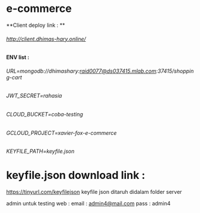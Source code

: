 # e-commerce
**Client deploy link : **
  ###### http://client.dhimas-hary.online/

**ENV list :**
  ###### URL=mongodb://dhimashary:raid0077@ds037415.mlab.com:37415/shopping-cart
  ###### JWT_SECRET=rahasia 
  ###### CLOUD_BUCKET=coba-testing
  ###### GCLOUD_PROJECT=xavier-fox-e-commerce
  ###### KEYFILE_PATH=keyfile.json

# keyfile.json download link :
https://tinyurl.com/keyfilejson
keyfile json ditaruh didalam folder server

admin untuk testing web :
email : admin4@mail.com
pass : admin4


